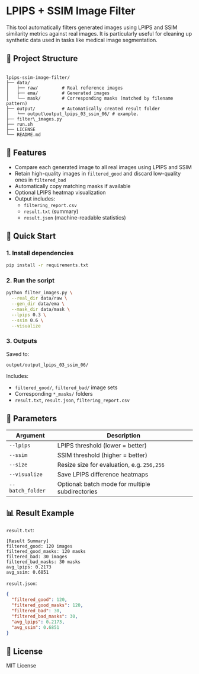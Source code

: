 # LPIPS + SSIM Image Filter

This tool automatically filters generated images using LPIPS and SSIM similarity metrics against real images. It is particularly useful for cleaning up synthetic data used in tasks like medical image segmentation.

## 📁 Project Structure

```

lpips-ssim-image-filter/
├── data/
│   ├── raw/         # Real reference images
│   ├── ema/         # Generated images
│   └── mask/        # Corresponding masks (matched by filename pattern)
├── output/          # Automatically created result folder
│   └── output\output_lpips_03_ssim_06/ # example.
├── filter\_images.py
├── run.sh
├── LICENSE
└── README.md

````

## 🧠 Features

- Compare each generated image to all real images using LPIPS and SSIM
- Retain high-quality images in `filtered_good` and discard low-quality ones in `filtered_bad`
- Automatically copy matching masks if available
- Optional LPIPS heatmap visualization
- Output includes:
  - `filtering_report.csv`
  - `result.txt` (summary)
  - `result.json` (machine-readable statistics)

## 🚀 Quick Start

### 1. Install dependencies

```bash
pip install -r requirements.txt
````

### 2. Run the script

```bash
python filter_images.py \
  --real_dir data/raw \
  --gen_dir data/ema \
  --mask_dir data/mask \
  --lpips 0.3 \
  --ssim 0.6 \
  --visualize
```

### 3. Outputs

Saved to:

```
output/output_lpips_03_ssim_06/
```

Includes:

* `filtered_good/`, `filtered_bad/` image sets
* Corresponding `*_masks/` folders
* `result.txt`, `result.json`, `filtering_report.csv`

## 🔧 Parameters

| Argument         | Description                                      |
| ---------------- | ------------------------------------------------ |
| `--lpips`        | LPIPS threshold (lower = better)                 |
| `--ssim`         | SSIM threshold (higher = better)                 |
| `--size`         | Resize size for evaluation, e.g. `256,256`       |
| `--visualize`    | Save LPIPS difference heatmaps                   |
| `--batch_folder` | Optional: batch mode for multiple subdirectories |

## 📊 Result Example

`result.txt`:

```
[Result Summary]
filtered_good: 120 images
filtered_good_masks: 120 masks
filtered_bad: 30 images
filtered_bad_masks: 30 masks
avg_lpips: 0.2173
avg_ssim: 0.6851
```

`result.json`:

```json
{
  "filtered_good": 120,
  "filtered_good_masks": 120,
  "filtered_bad": 30,
  "filtered_bad_masks": 30,
  "avg_lpips": 0.2173,
  "avg_ssim": 0.6851
}
```

## 📜 License

MIT License



